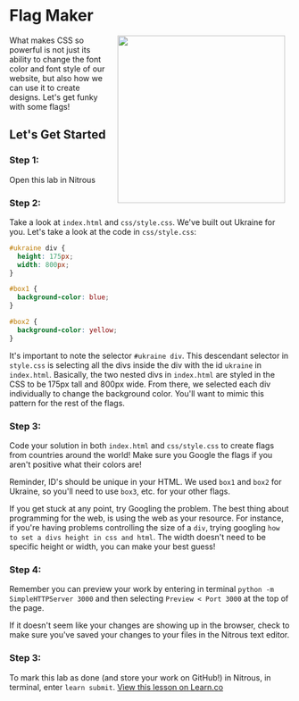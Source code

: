 # Flag Maker

<img src="https://s3.amazonaws.com/after-school-assets/flags.png" width="300" align="right" hspace="10">

What makes CSS so powerful is not just its ability to change the font color and font style of our website, but also how we can use it to create designs. Let's get funky with some flags! 

## Let's Get Started

### Step 1:

Open this lab in Nitrous

### Step 2: 

Take a look at `index.html` and `css/style.css`. We've built out Ukraine for you. Let's take a look at the code in `css/style.css`:

```css
#ukraine div {
  height: 175px;
  width: 800px;
}

#box1 {
  background-color: blue;
}

#box2 {
  background-color: yellow;
}
```

It's important to note the selector `#ukraine div`. This descendant selector in `style.css` is selecting all the divs inside the div with the id `ukraine` in `index.html`. Basically, the two nested divs in `index.html` are styled in the CSS to be 175px tall and 800px wide. From there, we selected each div individually to change the background color. You'll want to mimic this pattern for the rest of the flags.

### Step 3: 

Code your solution in both `index.html` and `css/style.css` to create flags from countries around the world! Make sure you Google the flags if you aren't positive what their colors are!

Reminder, ID's should be unique in your HTML. We used `box1` and `box2` for Ukraine, so you'll need to use `box3`, etc. for your other flags.

If you get stuck at any point, try Googling the problem. The best thing about programming for the web, is using the web as your resource. For instance, if you're having problems controlling the size of a `div`, trying googling `how to set a divs height in css and html`. The width doesn't need to be specific height or width, you can make your best guess!

### Step 4:

Remember you can preview your work by entering in terminal `python -m SimpleHTTPServer 3000` and then selecting `Preview < Port 3000` at the top of the page.

If it doesn't seem like your changes are showing up in the browser, check to make sure you've saved your changes to your files in the Nitrous text editor.

### Step 3:

To mark this lab as done (and store your work on GitHub!) in Nitrous, in terminal, enter `learn submit`.
<a href='https://learn.co/lessons/hs-intro-web-design-flags' data-visibility='hidden'>View this lesson on Learn.co</a>
